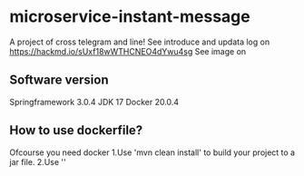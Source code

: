 # microservice-instant-message
A project of cross telegram and line!
See introduce and updata log on https://hackmd.io/sUxf18wWTHCNEO4dYwu4sg
See image on
## Software version
Springframework 3.0.4
JDK 17
Docker 20.0.4
## How to use dockerfile?
Ofcourse you need docker
1.Use 'mvn clean install' to build your project to a jar file.
2.Use ''
